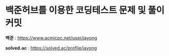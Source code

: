 # 백준허브를 이용한 코딩테스트 문제 및 풀이 커밋

**백준** : https://www.acmicpc.net/user/jayong

**solved.ac** : https://solved.ac/profile/jayong
